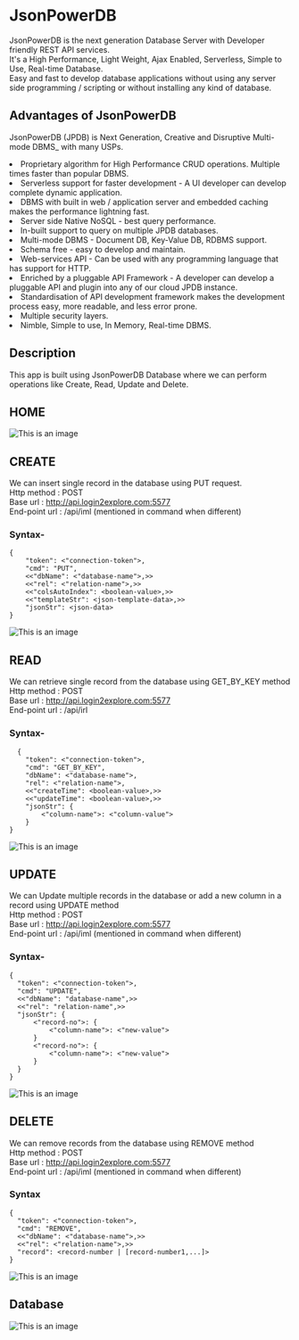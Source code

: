 # JsonPowerDB
JsonPowerDB is the next generation Database Server with Developer friendly REST API services. <br>
It's a High Performance, Light Weight, Ajax Enabled, Serverless, Simple to Use, Real-time Database. <br>
Easy and fast to develop database applications without using any server side programming / scripting or without installing any kind of database. <br>

## Advantages of JsonPowerDB

JsonPowerDB (JPDB) is Next Generation, Creative and Disruptive Multi-mode DBMS_ with many USPs.
<li> Proprietary algorithm for High Performance CRUD operations. Multiple times faster than popular DBMS.
<li> Serverless support for faster development - A UI developer can develop complete dynamic application.
<li> DBMS with built in web / application server and embedded caching makes the performance lightning fast.
<li> Server side Native NoSQL - best query performance.
<li> In-built support to query on multiple JPDB databases.
<li> Multi-mode DBMS - Document DB, Key-Value DB, RDBMS support.
<li> Schema free - easy to develop and maintain.
<li> Web-services API - Can be used with any programming language that has support for HTTP.
<li> Enriched by a pluggable API Framework - A developer can develop a pluggable API and plugin into any of our cloud JPDB instance.
<li> Standardisation of API development framework makes the development process easy, more readable, and less error prone.
<li> Multiple security layers.
<li> Nimble, Simple to use, In Memory, Real-time DBMS.  
  
## Description
This app is built using JsonPowerDB Database where we can perform operations like Create, Read, Update and Delete. <br>
  
## HOME
 
![This is an image](imgs/home.png)
  
## CREATE
  
We can insert single record in the database using PUT request. <br>
Http method : POST <br>
Base url : http://api.login2explore.com:5577 <br>
End-point url : /api/iml (mentioned in command when different) <br>
  
### Syntax-
```
{
    "token": <"connection-token">,
    "cmd": "PUT",
    <<"dbName": <"database-name">,>>
    <<"rel": <"relation-name">,>>
    <<"colsAutoIndex": <boolean-value>,>>
    <<"templateStr": <json-template-data>,>>
    "jsonStr": <json-data>
}
```
![This is an image](imgs/create.png)

## READ

We can retrieve single record from the database using GET_BY_KEY method <br>
Http method : POST <br>
Base url : http://api.login2explore.com:5577 <br>
End-point url : /api/irl <br>

### Syntax-
```
  {
    "token": <"connection-token">,
    "cmd": "GET_BY_KEY",
    "dbName": <"database-name">,
    "rel": <"relation-name">,
    <<"createTime": <boolean-value>,>>
    <<"updateTime": <boolean-value>,>>
    "jsonStr": {
        <"column-name">: <"column-value">
    }
}
```
![This is an image](imgs/read.png)

## UPDATE
  
We can Update multiple records in the database or add a new column in a record using UPDATE method <br>
Http method : POST <br>
Base url : http://api.login2explore.com:5577 <br>
End-point url : /api/iml (mentioned in command when different) <br>
  
### Syntax-
  ```
  {
    "token": <"connection-token">,
    "cmd": "UPDATE",
    <<"dbName": "database-name",>>
    <<"rel": "relation-name",>>
    "jsonStr": {
        <"record-no">: {
            <"column-name">: <"new-value">
        }
        <"record-no">: {
            <"column-name">: <"new-value">
        }
    }
}
  ```
  ![This is an image](imgs/update.png)
  
  ## DELETE
  
  We can remove records from the database using REMOVE method <br>
  Http method : POST <br>
Base url : http://api.login2explore.com:5577 <br>
End-point url : /api/iml (mentioned in command when different) <br>
  
  ### Syntax
  ```
  {
    "token": <"connection-token">,
    "cmd": "REMOVE",
    <<"dbName": <"database-name">,>>
    <<"rel": <"relation-name">,>>
    "record": <record-number | [record-number1,...]>
}
  ```
   ![This is an image](imgs/delete.png)

  ## Database
  ![This is an image](imgs/db.png)
